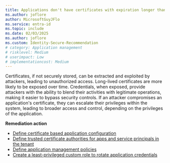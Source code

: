 ```yaml
---
title: Applications don't have certificates with expiration longer than 180 days
ms.author: joflore
author: MicrosoftGuyJFlo
ms.service: entra-id
ms.topic: include
ms.date: 02/03/2025
ms.author: joflore
ms.custom: Identity-Secure-Recommendation
# category: Application management
# risklevel: Medium
# userimpact: Low
# implementationcost: Medium
---
```

Certificates, if not securely stored, can be extracted and exploited by attackers, leading to unauthorized access. Long-lived certificates are more likely to be exposed over time. Credentials, when exposed, provide attackers with the ability to blend their activities with legitimate operations, making it easier to bypass security controls. If an attacker compromises an application's certificate, they can escalate their privileges within the system, leading to broader access and control, depending on the privileges of the application.

**Remediation action**

- [Define certificate based application configuration](https://devblogs.microsoft.com/identity/app-management-policy/)
- [Define trusted certificate authorities for apps and service principals in the tenant](/graph/api/resources/certificatebasedapplicationconfiguration)
- [Define application management policies](/graph/api/resources/applicationauthenticationmethodpolicy)
- [Create a least-privileged custom role to rotate application credentials](/entra/identity/role-based-access-control/custom-create)
